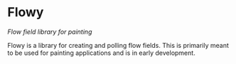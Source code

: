 # Flowy
*Flow field library for painting*

Flowy is a library for creating and polling flow fields. This is primarily meant to be used for painting applications and is in early development. 
